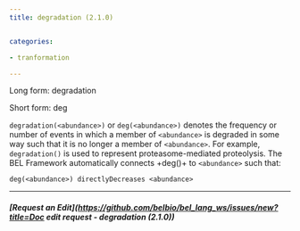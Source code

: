 ```yaml
---
title: degradation (2.1.0)


categories:

- tranformation

---
```

<!-- COMPUTER GENERATED PAGE!!! DO NOT EDIT DIRECTLY  -->
<!--    must be changed in scripts/templates.py which is processed by scripts/update_refs.py -->

Long form: degradation

Short form: deg

`degradation(<abundance>)` or `deg(<abundance>)` denotes the frequency or number of events in which a member of `<abundance>` is degraded in some way such that it is no longer a member of `<abundance>`. For example, `degradation()` is used to represent proteasome-mediated proteolysis. The BEL Framework automatically connects +deg(<abundance>)+ to `<abundance>` such that:

    deg(<abundance>) directlyDecreases <abundance>




---
##### [Request an Edit](https://github.com/belbio/bel_lang_ws/issues/new?title=Doc edit request - degradation (2.1.0))